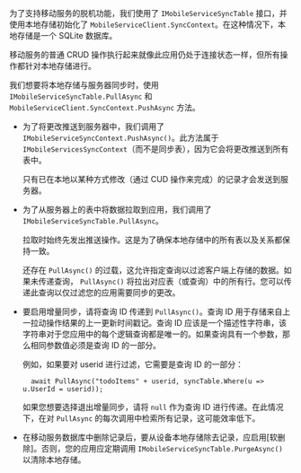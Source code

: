 ﻿为了支持移动服务的脱机功能，我们使用了  `IMobileServiceSyncTable` 接口，并使用本地存储初始化了  `MobileServiceClient.SyncContext`。在这种情况下，本地存储是一个 SQLite 数据库。

移动服务的普通 CRUD 操作执行起来就像此应用仍处于连接状态一样，但所有操作都针对本地存储进行。

我们想要将本地存储与服务器同步时，使用  `IMobileServiceSyncTable.PullAsync` 和  `MobileServiceClient.SyncContext.PushAsync` 方法。

*  为了将更改推送到服务器中，我们调用了  `IMobileServiceSyncContext.PushAsync()`。此方法属于  `IMobileServicesSyncContext`（而不是同步表），因为它会将更改推送到所有表中。

    只有已在本地以某种方式修改（通过 CUD 操作来完成）的记录才会发送到服务器。
   
* 为了从服务器上的表中将数据拉取到应用，我们调用了  `IMobileServiceSyncTable.PullAsync`。

    拉取时始终先发出推送操作。这是为了确保本地存储中的所有表以及关系都保持一致。

    还存在  `PullAsync()` 的过载，这允许指定查询以过滤客户端上存储的数据。如果未传递查询， `PullAsync()` 将拉出对应表（或查询）中的所有行。您可以传递此查询以仅过滤您的应用需要同步的更改。

* 要启用增量同步，请将查询 ID 传递到  `PullAsync()`。查询 ID 用于存储来自上一拉动操作结果的上一更新时间戳记。查询 ID 应该是一个描述性字符串，该字符串对于您应用中的每个逻辑查询都是唯一的。如果查询具有一个参数，那么相同参数值必须是查询 ID 的一部分。

    例如，如果要对 userid 进行过滤，它需要是查询 ID 的一部分：

        await PullAsync("todoItems" + userid, syncTable.Where(u => u.UserId = userid));

    如果您想要选择退出增量同步，请将  `null` 作为查询 ID 进行传递。在此情况下，在对  `PullAsync` 的每次调用中检索所有记录，这可能效率低下。

* 在移动服务数据库中删除记录后，要从设备本地存储除去记录，应启用[软删除]。否则，您的应用应定期调用  `IMobileServiceSyncTable.PurgeAsync()` 以清除本地存储。
